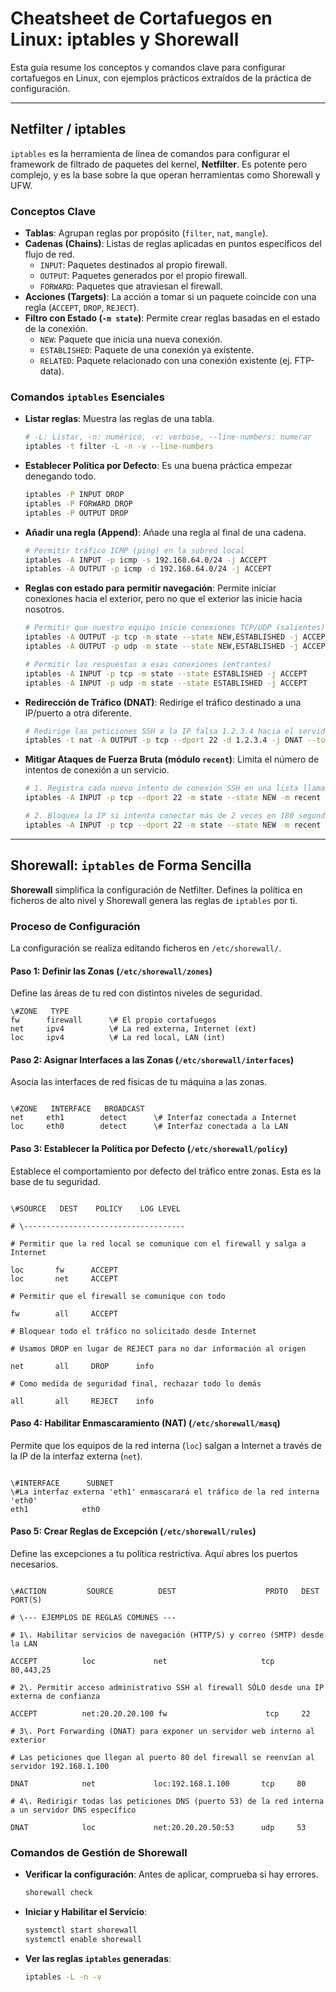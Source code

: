 # Cheatsheet de Cortafuegos en Linux: iptables y Shorewall

Esta guía resume los conceptos y comandos clave para configurar cortafuegos en Linux, con ejemplos prácticos extraídos de la práctica de configuración.

---

## Netfilter / iptables

`iptables` es la herramienta de línea de comandos para configurar el framework de filtrado de paquetes del kernel, **Netfilter**. Es potente pero complejo, y es la base sobre la que operan herramientas como Shorewall y UFW.

### Conceptos Clave

* **Tablas**: Agrupan reglas por propósito (`filter`, `nat`, `mangle`).
* **Cadenas (Chains)**: Listas de reglas aplicadas en puntos específicos del flujo de red.
    * `INPUT`: Paquetes destinados al propio firewall.
    * `OUTPUT`: Paquetes generados por el propio firewall.
    * `FORWARD`: Paquetes que atraviesan el firewall.
* **Acciones (Targets)**: La acción a tomar si un paquete coincide con una regla (`ACCEPT`, `DROP`, `REJECT`).
* **Filtro con Estado (`-m state`)**: Permite crear reglas basadas en el estado de la conexión.
    * `NEW`: Paquete que inicia una nueva conexión.
    * `ESTABLISHED`: Paquete de una conexión ya existente.
    * `RELATED`: Paquete relacionado con una conexión existente (ej. FTP-data).

### Comandos `iptables` Esenciales

* **Listar reglas**: Muestra las reglas de una tabla.
    ```bash
    # -L: Listar, -n: numérico, -v: verbose, --line-numbers: numerar
    iptables -t filter -L -n -v --line-numbers
    ```

* **Establecer Política por Defecto**: Es una buena práctica empezar denegando todo.
    ```bash
    iptables -P INPUT DROP
    iptables -P FORWARD DROP
    iptables -P OUTPUT DROP
    ```

* **Añadir una regla (Append)**: Añade una regla al final de una cadena.
    ```bash
    # Permitir tráfico ICMP (ping) en la subred local
    iptables -A INPUT -p icmp -s 192.168.64.0/24 -j ACCEPT
    iptables -A OUTPUT -p icmp -d 192.168.64.0/24 -j ACCEPT
    ```

* **Reglas con estado para permitir navegación**: Permite iniciar conexiones hacia el exterior, pero no que el exterior las inicie hacia nosotros.
    ```bash
    # Permitir que nuestro equipo inicie conexiones TCP/UDP (salientes)
    iptables -A OUTPUT -p tcp -m state --state NEW,ESTABLISHED -j ACCEPT
    iptables -A OUTPUT -p udp -m state --state NEW,ESTABLISHED -j ACCEPT

    # Permitir las respuestas a esas conexiones (entrantes)
    iptables -A INPUT -p tcp -m state --state ESTABLISHED -j ACCEPT
    iptables -A INPUT -p udp -m state --state ESTABLISHED -j ACCEPT
    ```

* **Redirección de Tráfico (DNAT)**: Redirige el tráfico destinado a una IP/puerto a otra diferente.
    ```bash
    # Redirige las peticiones SSH a la IP falsa 1.2.3.4 hacia el servidor real 192.168.64.128
    iptables -t nat -A OUTPUT -p tcp --dport 22 -d 1.2.3.4 -j DNAT --to-destination 192.168.64.128:22
    ```

* **Mitigar Ataques de Fuerza Bruta (módulo `recent`)**: Limita el número de intentos de conexión a un servicio.
    ```bash
    # 1. Registra cada nuevo intento de conexión SSH en una lista llamada 'ssh'
    iptables -A INPUT -p tcp --dport 22 -m state --state NEW -m recent --name ssh --set

    # 2. Bloquea la IP si intenta conectar más de 2 veces en 180 segundos (el 3er intento se bloquea)
    iptables -A INPUT -p tcp --dport 22 -m state --state NEW -m recent --name ssh --update --seconds 180 --hitcount 3 -j DROP
    ```

---

## Shorewall: `iptables` de Forma Sencilla

**Shorewall** simplifica la configuración de Netfilter. Defines la política en ficheros de alto nivel y Shorewall genera las reglas de `iptables` por ti.

### Proceso de Configuración

La configuración se realiza editando ficheros en `/etc/shorewall/`.

#### Paso 1: Definir las Zonas (`/etc/shorewall/zones`)

Define las áreas de tu red con distintos niveles de seguridad.

```
\#ZONE   TYPE
fw      firewall      \# El propio cortafuegos
net     ipv4          \# La red externa, Internet (ext)
loc     ipv4          \# La red local, LAN (int)
```

#### Paso 2: Asignar Interfaces a las Zonas (`/etc/shorewall/interfaces`)

Asocia las interfaces de red físicas de tu máquina a las zonas.

```

\#ZONE   INTERFACE   BROADCAST
net     eth1        detect      \# Interfaz conectada a Internet
loc     eth0        detect      \# Interfaz conectada a la LAN

```

#### Paso 3: Establecer la Política por Defecto (`/etc/shorewall/policy`)

Establece el comportamiento por defecto del tráfico entre zonas. Esta es la base de tu seguridad.

```

\#SOURCE   DEST    POLICY    LOG LEVEL

# \------------------------------------

# Permitir que la red local se comunique con el firewall y salga a Internet

loc       fw      ACCEPT
loc       net     ACCEPT

# Permitir que el firewall se comunique con todo

fw        all     ACCEPT

# Bloquear todo el tráfico no solicitado desde Internet

# Usamos DROP en lugar de REJECT para no dar información al origen

net       all     DROP      info

# Como medida de seguridad final, rechazar todo lo demás

all       all     REJECT    info

```

#### Paso 4: Habilitar Enmascaramiento (NAT) (`/etc/shorewall/masq`)

Permite que los equipos de la red interna (`loc`) salgan a Internet a través de la IP de la interfaz externa (`net`).

```

\#INTERFACE      SUBNET
\#La interfaz externa 'eth1' enmascarará el tráfico de la red interna 'eth0'
eth1            eth0

```

#### Paso 5: Crear Reglas de Excepción (`/etc/shorewall/rules`)

Define las excepciones a tu política restrictiva. Aquí abres los puertos necesarios.

```

\#ACTION         SOURCE          DEST                    PROTO   DEST PORT(S)

# \--- EJEMPLOS DE REGLAS COMUNES ---

# 1\. Habilitar servicios de navegación (HTTP/S) y correo (SMTP) desde la LAN

ACCEPT          loc             net                     tcp     80,443,25

# 2\. Permitir acceso administrativo SSH al firewall SÓLO desde una IP externa de confianza

ACCEPT          net:20.20.20.100 fw                      tcp     22

# 3\. Port Forwarding (DNAT) para exponer un servidor web interno al exterior

# Las peticiones que llegan al puerto 80 del firewall se reenvían al servidor 192.168.1.100

DNAT            net             loc:192.168.1.100       tcp     80

# 4\. Redirigir todas las peticiones DNS (puerto 53) de la red interna a un servidor DNS específico

DNAT            loc             net:20.20.20.50:53      udp     53

````

### Comandos de Gestión de Shorewall

* **Verificar la configuración**: Antes de aplicar, comprueba si hay errores.
    ```bash
    shorewall check
    ```
* **Iniciar y Habilitar el Servicio**:
    ```bash
    systemctl start shorewall
    systemctl enable shorewall
    ```
* **Ver las reglas `iptables` generadas**:
    ```bash
    iptables -L -n -v
    ```
